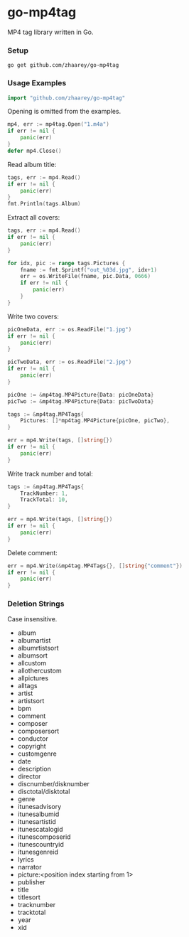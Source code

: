 # go-mp4tag
MP4 tag library written in Go.

### Setup
```
go get github.com/zhaarey/go-mp4tag
```

### Usage Examples
```go
import "github.com/zhaarey/go-mp4tag"
```
Opening is omitted from the examples.
```go
mp4, err := mp4tag.Open("1.m4a")
if err != nil {
	panic(err)
}
defer mp4.Close()
```

Read album title:
```go
tags, err := mp4.Read()
if err != nil {
	panic(err)
}
fmt.Println(tags.Album)
```

Extract all covers:
```go
tags, err := mp4.Read()
if err != nil {
	panic(err)
}

for idx, pic := range tags.Pictures {
	fname := fmt.Sprintf("out_%03d.jpg", idx+1)
	err = os.WriteFile(fname, pic.Data, 0666)
	if err != nil {
		panic(err)
	}
}
```

Write two covers:
```go
picOneData, err := os.ReadFile("1.jpg")
if err != nil {
	panic(err)
}

picTwoData, err := os.ReadFile("2.jpg")
if err != nil {
	panic(err)
}

picOne := &mp4tag.MP4Picture{Data: picOneData}
picTwo := &mp4tag.MP4Picture{Data: picTwoData}

tags := &mp4tag.MP4Tags{
	Pictures: []*mp4tag.MP4Picture{picOne, picTwo},
}

err = mp4.Write(tags, []string{})
if err != nil {
	panic(err)
}
```


Write track number and total:
```go
tags := &mp4tag.MP4Tags{
	TrackNumber: 1,
	TrackTotal: 10,
}

err = mp4.Write(tags, []string{})
if err != nil {
	panic(err)
}
```

Delete comment:
```go
err = mp4.Write(&mp4tag.MP4Tags{}, []string{"comment"})
if err != nil {
	panic(err)
}
```

### Deletion Strings
Case insensitive.
- album
- albumartist
- albumrtistsort
- albumsort
- allcustom
- allothercustom
- allpictures
- alltags
- artist
- artistsort
- bpm
- comment
- composer
- composersort
- conductor
- copyright
- customgenre
- date
- description
- director
- discnumber/disknumber
- disctotal/disktotal
- genre
- itunesadvisory
- itunesalbumid
- itunesartistid
- itunescatalogid
- itunescomposerid
- itunescountryid
- itunesgenreid
- lyrics
- narrator
- picture:<position index starting from 1>
- publisher
- title
- titlesort
- tracknumber
- tracktotal
- year
- xid

